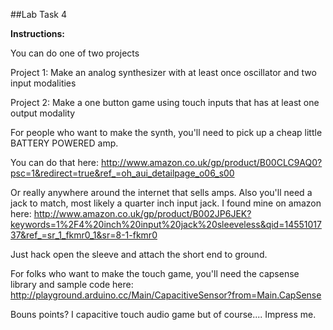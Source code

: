 ##Lab Task 4

**Instructions:**

You can do one of two projects 

Project 1: Make an analog synthesizer with at least once oscillator and two input modalities 

Project 2: Make a one button game using touch inputs that has at least one output modality   


For people who want to make the synth, you'll need to pick up a cheap little BATTERY POWERED amp. 

You can do that here: http://www.amazon.co.uk/gp/product/B00CLC9AQ0?psc=1&redirect=true&ref_=oh_aui_detailpage_o06_s00

Or really anywhere around the internet that sells amps. Also you'll need a jack to match, most likely a quarter inch input jack. I found mine on amazon here: 
http://www.amazon.co.uk/gp/product/B002JP6JEK?keywords=1%2F4%20inch%20input%20jack%20sleeveless&qid=1455101737&ref_=sr_1_fkmr0_1&sr=8-1-fkmr0

Just hack open the sleeve and attach the short end to ground. 

For folks who want to make the touch game, you'll need the capsense library and sample code here: 
http://playground.arduino.cc/Main/CapacitiveSensor?from=Main.CapSense


Bouns points? I capacitive touch audio game but of course.... Impress me. 


